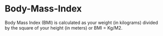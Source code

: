 # Body-Mass-Index
Body Mass Index (BMI) is calculated as your weight (in kilograms) divided by the square of your height (in meters) or BMI = Kg/M2.
